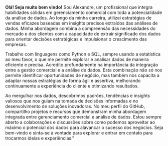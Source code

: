 **Olá! Seja muito bem vindo!**
Sou Alexandre, um profissional que integra habilidades sólidas em gerenciamento comercial com toda a potencialidade da análise de dados. Ao longo da minha carreira, utilizei estratégias de vendas eficazes baseadas em insights precisos extraídos das análises de dados. Minha abordagem combina a compreensão das necessidades do mercado e dos clientes com a capacidade de extrair significado dos dados para orientar decisões estratégicas e impulsionar o crescimento das empresas.

Trabalho com linguagens como Python e SQL, sempre usando a estatística ao meu favor, o que me permite explorar e analisar dados de maneira eficiente e precisa. Acredito profundamente na importância da integração entre a gestão comercial e a análise de dados. Esta combinação não só nos permite identificar oportunidades de negócio, mas também nos capacita a adaptar nossas estratégias de forma ágil e assertiva, melhorando continuamente a experiência do cliente e otimizando resultados.

Ao mergulhar nos dados, descobrimos padrões, tendências e insights valiosos que nos guiam na tomada de decisões informadas e no desenvolvimento de soluções inovadoras. No meu perfil do GitHub, compartilho projetos e recursos que demonstram minha abordagem integrada entre gerenciamento comercial e análise de dados. Estou sempre aberto a colaborações e discussões sobre como podemos aproveitar ao máximo o potencial dos dados para alavancar o sucesso dos negócios. Seja bem-vindo e sinta-se à vontade para explorar e entrar em contato para trocarmos ideias e experiências."





